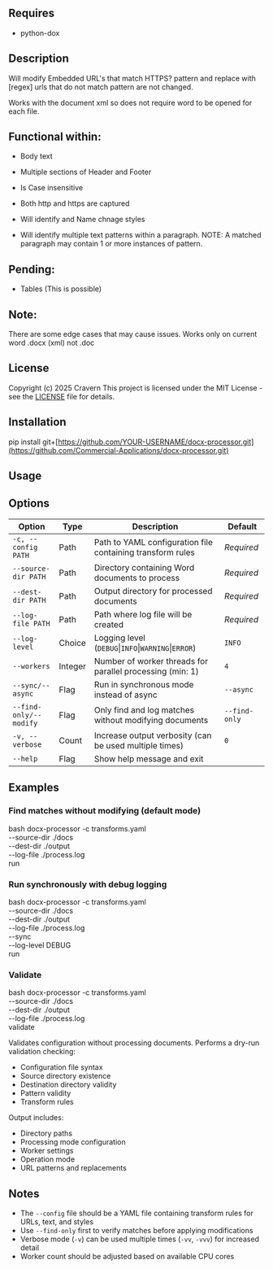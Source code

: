 
## Requires
* python-dox

## Description
Will modify Embedded URL's that match HTTPS? pattern and replace with [regex]
urls that do not match pattern are not changed.

Works with the document xml so does not require word to be opened for each file.

## Functional within:
* Body text
* Multiple sections of Header and Footer
* Is Case insensitive
* Both http and https are captured

* Will identify and Name chnage styles
* Will identify multiple text patterns within a paragraph. NOTE: A matched paragraph may contain 1 or more instances of pattern.


## Pending:
* Tables (This is possible)

## Note:
There are some edge cases that may cause issues.
Works only on current word .docx (xml) not .doc

## License
Copyright (c) 2025 Cravern
This project is licensed under the MIT License - see the [LICENSE](LICENSE) file for details.


## Installation
pip install git+[https://github.com/YOUR-USERNAME/docx-processor.git](https://github.com/Commercial-Applications/docx-processor.git)

## Usage


## Options

| Option | Type | Description | Default |
|--------|------|-------------|---------|
| `-c, --config PATH` | Path | Path to YAML configuration file containing transform rules | *Required* |
| `--source-dir PATH` | Path | Directory containing Word documents to process | *Required* |
| `--dest-dir PATH` | Path | Output directory for processed documents | *Required* |
| `--log-file PATH` | Path | Path where log file will be created | *Required* |
| `--log-level` | Choice | Logging level (`DEBUG`\|`INFO`\|`WARNING`\|`ERROR`) | `INFO` |
| `--workers` | Integer | Number of worker threads for parallel processing (min: 1) | `4` |
| `--sync/--async` | Flag | Run in synchronous mode instead of async | `--async` |
| `--find-only/--modify` | Flag | Only find and log matches without modifying documents | `--find-only` |
| `-v, --verbose` | Count | Increase output verbosity (can be used multiple times) | `0` |
| `--help` | Flag | Show help message and exit | |

## Examples

### Find matches without modifying (default mode)
bash docx-processor -c transforms.yaml\
--source-dir ./docs\
--dest-dir ./output\
--log-file ./process.log\
run

### Run synchronously with debug logging
bash docx-processor -c transforms.yaml\
--source-dir ./docs\
--dest-dir ./output\
--log-file ./process.log\
--sync\
--log-level DEBUG\
run


### Validate

bash docx-processor -c transforms.yaml\
--source-dir ./docs\
--dest-dir ./output\
--log-file ./process.log\
validate

Validates configuration without processing documents. Performs a dry-run validation checking:
- Configuration file syntax
- Source directory existence
- Destination directory validity
- Pattern validity
- Transform rules

Output includes:
- Directory paths
- Processing mode configuration
- Worker settings
- Operation mode
- URL patterns and replacements

## Notes
- The `--config` file should be a YAML file containing transform rules for URLs, text, and styles
- Use `--find-only` first to verify matches before applying modifications
- Verbose mode (`-v`) can be used multiple times (`-vv`, `-vvv`) for increased detail
- Worker count should be adjusted based on available CPU cores


